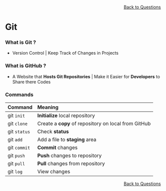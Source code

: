 <p align='right'><a align="right" href="https://github.com/KIRANKUMAR7296/Library/blob/main/Interview.md">Back to Questions</a></p>

# Git

### What is Git ?
- Version Control | Keep Track of Changes in Projects

### What is GitHub ?
- A Website that **Hosts Git Repositories** | Make it Easier for **Developers** to Share there Codes 

### Commands

Command | Meaning
:--- | :---
git `init` | **Initialize** local repository
git `clone` | Create a **copy** of repository on local from GitHub
git `status` | Check **status**
git `add` | Add a file to **staging** area
git `commit` | **Commit** changes
git `push` | **Push** changes to repository
git `pull` | **Pull** changes from repository
git `log` | View changes

<p align='right'><a align="right" href="https://github.com/KIRANKUMAR7296/Library/blob/main/Interview.md">Back to Questions</a></p>
